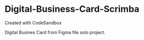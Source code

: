 # Digital-Business-Card-Scrimba
Created with CodeSandbox


Digital Busines Card from Figma file solo project.
